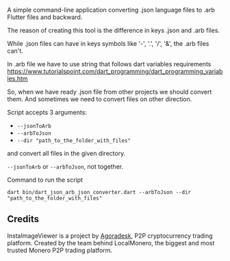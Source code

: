 A simple command-line application converting .json language files to .arb Flutter files and backward.

The reason of creating this tool is the difference in keys .json and .arb files.

While .json files can have in keys symbols like '-', '.', '/', '&', the .arb files can't.

In .arb file we have to use string that follows dart variables requirements
https://www.tutorialspoint.com/dart_programming/dart_programming_variables.htm

So, when we have ready .json file from other projects we should convert them.
And sometimes we need to convert files on other direction.

Script accepts 3 arguments:
- `--jsonToArb`
- `--arbToJson`
- `--dir "path_to_the_folder_with_files"`

and convert all files in the given directory.

`--jsonToArb` or `--arbToJson`, not together.

Command to run the script

```dart bin/dart_json_arb_json_converter.dart --arbToJson --dir "path_to_the_folder_with_files"```

## Credits

InstaImageViewer is a project by [Agoradesk](https://agoradesk.com/), P2P cryptocurrency trading platform.
Created by the team behind LocalMonero, the biggest and most trusted Monero P2P trading platform.
